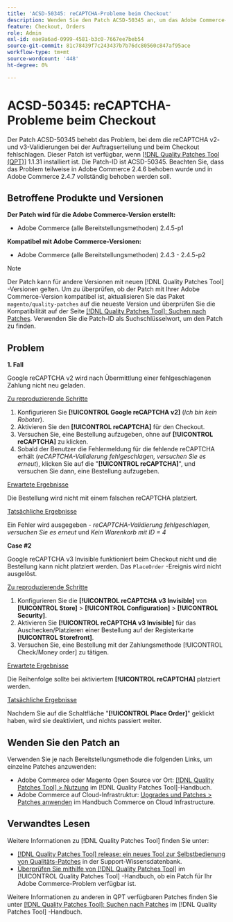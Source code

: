 ```yaml
---
title: 'ACSD-50345: reCAPTCHA-Probleme beim Checkout'
description: Wenden Sie den Patch ACSD-50345 an, um das Adobe Commerce-Problem zu beheben, bei dem die reCAPTCHA v2- und v3-Validierungen beim Bestellen von Bestellungen und während des Checkouts fehlschlagen.
feature: Checkout, Orders
role: Admin
exl-id: eae9a6ad-0999-4581-b3c0-7667ee7beb54
source-git-commit: 81c78439f7c243437b7b76dc80560c847af95ace
workflow-type: tm+mt
source-wordcount: '448'
ht-degree: 0%

---
```


# ACSD-50345: reCAPTCHA-Probleme beim Checkout

Der Patch ACSD-50345 behebt das Problem, bei dem die reCAPTCHA v2- und v3-Validierungen bei der Auftragserteilung und beim Checkout fehlschlagen. Dieser Patch ist verfügbar, wenn [[!DNL Quality Patches Tool (QPT)]](https://experienceleague.adobe.com/en/docs/commerce-knowledge-base/kb/announcements/commerce-announcements/magento-quality-patches-released-new-tool-to-self-serve-quality-patches) 1.1.31 installiert ist. Die Patch-ID ist ACSD-50345. Beachten Sie, dass das Problem teilweise in Adobe Commerce 2.4.6 behoben wurde und in Adobe Commerce 2.4.7 vollständig behoben werden soll.

## Betroffene Produkte und Versionen

**Der Patch wird für die Adobe Commerce-Version erstellt:**

* Adobe Commerce (alle Bereitstellungsmethoden) 2.4.5-p1

**Kompatibel mit Adobe Commerce-Versionen:**

* Adobe Commerce (alle Bereitstellungsmethoden) 2.4.3 - 2.4.5-p2

>[!NOTE]
>
>Der Patch kann für andere Versionen mit neuen [!DNL Quality Patches Tool] -Versionen gelten. Um zu überprüfen, ob der Patch mit Ihrer Adobe Commerce-Version kompatibel ist, aktualisieren Sie das Paket `magento/quality-patches` auf die neueste Version und überprüfen Sie die Kompatibilität auf der Seite [[!DNL Quality Patches Tool]: Suchen nach Patches](https://experienceleague.adobe.com/tools/commerce-quality-patches/index.html). Verwenden Sie die Patch-ID als Suchschlüsselwort, um den Patch zu finden.

## Problem

**1. Fall**

Google reCAPTCHA v2 wird nach Übermittlung einer fehlgeschlagenen Zahlung nicht neu geladen.

<u>Zu reproduzierende Schritte</u>

1. Konfigurieren Sie **[!UICONTROL Google reCAPTCHA v2]** (*Ich bin kein Roboter*).
1. Aktivieren Sie den **[!UICONTROL reCAPTCHA]** für den Checkout.
1. Versuchen Sie, eine Bestellung aufzugeben, ohne auf **[!UICONTROL reCAPTCHA]** zu klicken.
1. Sobald der Benutzer die Fehlermeldung für die fehlende reCAPTCHA erhält (*reCAPTCHA-Validierung fehlgeschlagen, versuchen Sie es erneut*), klicken Sie auf die &quot;**[!UICONTROL reCAPTCHA]**&quot;, und versuchen Sie dann, eine Bestellung aufzugeben.

<u>Erwartete Ergebnisse</u>

Die Bestellung wird nicht mit einem falschen reCAPTCHA platziert.

<u>Tatsächliche Ergebnisse</u>

Ein Fehler wird ausgegeben - *reCAPTCHA-Validierung fehlgeschlagen, versuchen Sie es erneut* und *Kein Warenkorb mit ID = 4*

**Case #2**

Google reCAPTCHA v3 Invisible funktioniert beim Checkout nicht und die Bestellung kann nicht platziert werden. Das `PlaceOrder` -Ereignis wird nicht ausgelöst.

<u>Zu reproduzierende Schritte</u>

1. Konfigurieren Sie die **[!UICONTROL reCAPTCHA v3 Invisible]** von **[!UICONTROL Store]** > **[!UICONTROL Configuration]** > **[!UICONTROL Security]**.
1. Aktivieren Sie **[!UICONTROL reCAPTCHA v3 Invisible]** für das Auschecken/Platzieren einer Bestellung auf der Registerkarte **[!UICONTROL Storefront]**.
1. Versuchen Sie, eine Bestellung mit der Zahlungsmethode [!UICONTROL Check/Money order] zu tätigen.

<u>Erwartete Ergebnisse</u>

Die Reihenfolge sollte bei aktiviertem **[!UICONTROL reCAPTCHA]** platziert werden.

<u>Tatsächliche Ergebnisse</u>

Nachdem Sie auf die Schaltfläche &quot;**[!UICONTROL Place Order]**&quot; geklickt haben, wird sie deaktiviert, und nichts passiert weiter.

## Wenden Sie den Patch an

Verwenden Sie je nach Bereitstellungsmethode die folgenden Links, um einzelne Patches anzuwenden:

* Adobe Commerce oder Magento Open Source vor Ort: [[!DNL Quality Patches Tool] > Nutzung](/help/tools/quality-patches-tool/usage.md) im [!DNL Quality Patches Tool]-Handbuch.
* Adobe Commerce auf Cloud-Infrastruktur: [Upgrades und Patches > Patches anwenden](https://experienceleague.adobe.com/docs/commerce-cloud-service/user-guide/develop/upgrade/apply-patches.html) im Handbuch Commerce on Cloud Infrastructure.

## Verwandtes Lesen

Weitere Informationen zu [!DNL Quality Patches Tool] finden Sie unter:

* [[!DNL Quality Patches Tool] release: ein neues Tool zur Selbstbedienung von Qualitäts-Patches](https://experienceleague.adobe.com/en/docs/commerce-knowledge-base/kb/announcements/commerce-announcements/magento-quality-patches-released-new-tool-to-self-serve-quality-patches) in der Support-Wissensdatenbank.
* [Überprüfen Sie mithilfe von  [!DNL Quality Patches Tool]](/help/tools/quality-patches-tool/patches-available-in-qpt/check-patch-for-magento-issue-with-magento-quality-patches.md) im [!UICONTROL Quality Patches Tool] -Handbuch, ob ein Patch für Ihr Adobe Commerce-Problem verfügbar ist.


Weitere Informationen zu anderen in QPT verfügbaren Patches finden Sie unter [[!DNL Quality Patches Tool]: Suchen nach Patches](https://experienceleague.adobe.com/tools/commerce-quality-patches/index.html) im [!DNL Quality Patches Tool] -Handbuch.
